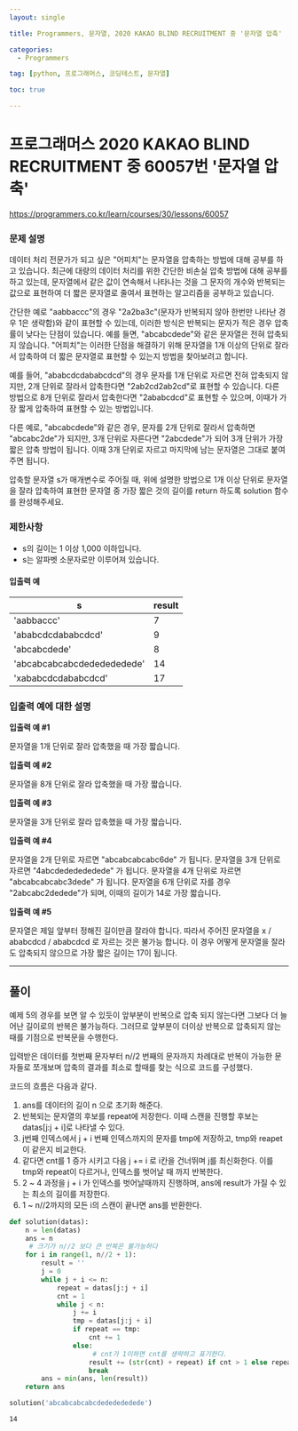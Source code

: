 ```yaml
---
layout: single

title: Programmers, 문자열, 2020 KAKAO BLIND RECRUITMENT 중 '문자열 압축'

categories:
  - Programmers

tag: [python, 프로그래머스, 코딩테스트, 문자열]

toc: true

---
```



# 프로그래머스 2020 KAKAO BLIND RECRUITMENT 중 60057번 '문자열 압축'
<a href = 'https://programmers.co.kr/learn/courses/30/lessons/60057'>https://programmers.co.kr/learn/courses/30/lessons/60057</a>

### 문제 설명

데이터 처리 전문가가 되고 싶은 "어피치"는 문자열을 압축하는 방법에 대해 공부를 하고 있습니다. 최근에 대량의 데이터 처리를 위한 간단한 비손실 압축 방법에 대해 공부를 하고 있는데, 문자열에서 같은 값이 연속해서 나타나는 것을 그 문자의 개수와 반복되는 값으로 표현하여 더 짧은 문자열로 줄여서 표현하는 알고리즘을 공부하고 있습니다.    

  간단한 예로 "aabbaccc"의 경우 "2a2ba3c"(문자가 반복되지 않아 한번만 나타난 경우 1은 생략함)와 같이 표현할 수 있는데, 이러한 방식은 반복되는 문자가 적은 경우 압축률이 낮다는 단점이 있습니다. 예를 들면, "abcabcdede"와 같은 문자열은 전혀 압축되지 않습니다. "어피치"는 이러한 단점을 해결하기 위해 문자열을 1개 이상의 단위로 잘라서 압축하여 더 짧은 문자열로 표현할 수 있는지 방법을 찾아보려고 합니다.


예를 들어, "ababcdcdababcdcd"의 경우 문자를 1개 단위로 자르면 전혀 압축되지 않지만, 2개 단위로 잘라서 압축한다면 "2ab2cd2ab2cd"로 표현할 수 있습니다. 다른 방법으로 8개 단위로 잘라서 압축한다면 "2ababcdcd"로 표현할 수 있으며, 이때가 가장 짧게 압축하여 표현할 수 있는 방법입니다.

다른 예로, "abcabcdede"와 같은 경우, 문자를 2개 단위로 잘라서 압축하면 "abcabc2de"가 되지만, 3개 단위로 자른다면 "2abcdede"가 되어 3개 단위가 가장 짧은 압축 방법이 됩니다. 이때 3개 단위로 자르고 마지막에 남는 문자열은 그대로 붙여주면 됩니다.

압축할 문자열 s가 매개변수로 주어질 때, 위에 설명한 방법으로 1개 이상 단위로 문자열을 잘라 압축하여 표현한 문자열 중 가장 짧은 것의 길이를 return 하도록 solution 함수를 완성해주세요.

### 제한사항
+ s의 길이는 1 이상 1,000 이하입니다.
+ s는 알파벳 소문자로만 이루어져 있습니다.

#### 입출력 예

| s                          | result |
|----------------------------|--------|
| 'aabbaccc'                 | 7      |
| 'ababcdcdababcdcd'         | 9      |
| 'abcabcdede'               | 8      |
| 'abcabcabcabcdededededede' | 14     |
| 'xababcdcdababcdcd'        | 17     |  




### 입출력 예에 대한 설명  




**입출력 예 #1**

문자열을 1개 단위로 잘라 압축했을 때 가장 짧습니다.  


**입출력 예 #2**

문자열을 8개 단위로 잘라 압축했을 때 가장 짧습니다.  


**입출력 예 #3**

문자열을 3개 단위로 잘라 압축했을 때 가장 짧습니다.  


**입출력 예 #4**

문자열을 2개 단위로 자르면 "abcabcabcabc6de" 가 됩니다.
문자열을 3개 단위로 자르면 "4abcdededededede" 가 됩니다.
문자열을 4개 단위로 자르면 "abcabcabcabc3dede" 가 됩니다.
문자열을 6개 단위로 자를 경우 "2abcabc2dedede"가 되며, 이때의 길이가 14로 가장 짧습니다.  


**입출력 예 #5**

문자열은 제일 앞부터 정해진 길이만큼 잘라야 합니다.
따라서 주어진 문자열을 x / ababcdcd / ababcdcd 로 자르는 것은 불가능 합니다.
이 경우 어떻게 문자열을 잘라도 압축되지 않으므로 가장 짧은 길이는 17이 됩니다.  


---

## 풀이

예제 5의 경우를 보면 알 수 있듯이 앞부분이 반복으로 압축 되지 않는다면 그보다 더 늘어난 길이로의 반복은 불가능하다. 그러므로 앞부분이 더이상 반복으로 압축되지 않는 때를 기점으로 반복문을 수행한다.  

입력받은 데이터를 첫번째 문자부터 n//2 번째의 문자까지 차례대로 반복이 가능한 문자들로 쪼개보며 압축의 결과를 최소로 할때를 찾는 식으로 코드를 구성했다.

코드의 흐름은 다음과 같다.  
1. ans를 데이터의 길이 n 으로 초기화 해준다.
2. 반복되는 문자열의 후보를 repeat에 저장한다. 이때 스캔을 진행할 후보는 datas[j:j + i]로 나타낼 수 있다.
3. j번째 인덱스에서 j + i 번째 인덱스까지의 문자를 tmp에 저장하고, tmp와 reapet이 같은지 비교한다.
4. 같다면 cnt를 1 증가 시키고 다음 j += i 로 i칸을 건너뛰며 j를 최신화한다. 이를 tmp와 repeat이 다르거나, 인덱스를 벗어날 때 까지 반복한다.
5. 2 ~ 4 과정을 j + i 가 인덱스를 벗어날때까지 진행하며, ans에  result가 가질 수 있는 최소의 길이를 저장한다.
6. 1 ~ n//2까지의 모든 i의 스캔이 끝나면 ans를 반환한다.


```python
def solution(datas):
    n = len(datas)
    ans = n
     # 크기가 n//2 보다 큰 반복은 불가능하다
    for i in range(1, n//2 + 1):
        result = ''
        j = 0
        while j + i <= n:
            repeat = datas[j:j + i]
            cnt = 1
            while j < n:
                j += i
                tmp = datas[j:j + i]
                if repeat == tmp:
                    cnt += 1
                else:
                     # cnt가 1이하면 cnt를 생략하고 표기한다.
                    result += (str(cnt) + repeat) if cnt > 1 else repeat
                    break
        ans = min(ans, len(result))
    return ans

solution('abcabcabcabcdededededede')
```




    14


